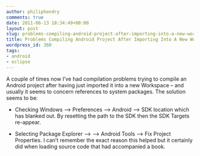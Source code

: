 ```yaml
---
author: philiphendry
comments: true
date: 2011-06-13 18:34:49+00:00
layout: post
slug: problems-compiling-android-project-after-importing-into-a-new-workspace
title: Problems Compiling Android Project After Importing Into A New Workspace
wordpress_id: 360
tags:
- android
- eclipse
---
```


A couple of times now I’ve had compilation problems trying to compile an Android project after having just imported it into a new Workspace – and usually it seems to concern references to system packages. The solution seems to be:

 

  
  * Checking Windows –> Preferences –> Android –> SDK location which has blanked out. By resetting the path to the SDK then the SDK Targets re-appear.
   
  * Selecting Package Explorer –> <project> –> Android Tools –> Fix Project Properties. I can’t remember the exact reason this helped but it certainly did when loading source code that had accompanied a book.
